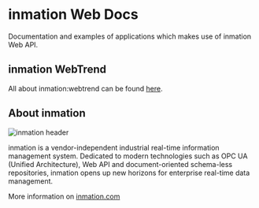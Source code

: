 # inmation Web Docs

Documentation and examples of applications which makes use of inmation Web API.

## inmation WebTrend

All about inmation:webtrend can be found [here](./webtrend/README.md).

## About inmation

![inmation header](https://www.inmation.com/images/inmation_github_header.png "inmation")

inmation is a vendor-independent industrial real-time information management system. Dedicated to modern technologies such as OPC UA (Unified Architecture), Web API and document-oriented schema-less repositories, inmation opens up new horizons for enterprise real-time data management.

More information on [inmation.com](https://inmation.com)